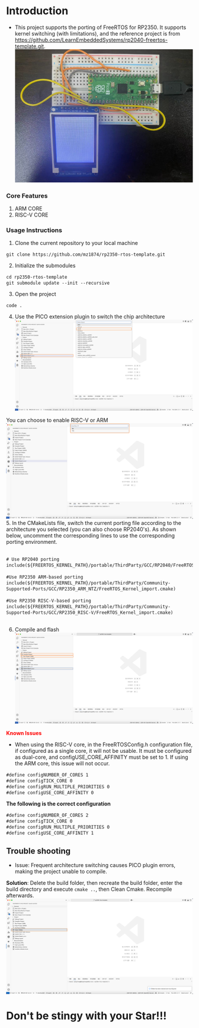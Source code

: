 # Introduction

* This project supports the porting of FreeRTOS for RP2350. It supports kernel switching (with limitations), and the reference project is from https://github.com/LearnEmbeddedSystems/rp2040-freertos-template.git.
![pico.jpg](assets/pico.jpg)
### Core Features
1. ARM CORE
2. RISC-V CORE

### Usage Instructions
1. Clone the current repository to your local machine
```
git clone https://github.com/mz1874/rp2350-rtos-template.git
```

2. Initialize the submodules
```
cd rp2350-rtos-template
git submodule update --init --recursive
```

3. Open the project
```
code .
```

4. Use the PICO extension plugin to switch the chip architecture
![switch_board.png](assets/switch_board.png)

You can choose to enable RISC-V or ARM
![switch_architecture.png](assets/switch_architecture.png)
5. In the CMakeLists file, switch the current porting file according to the architecture you selected (you can also choose RP2040's). As shown below, uncomment the corresponding lines to use the corresponding porting environment.
```

# Use RP2040 porting
include(${FREERTOS_KERNEL_PATH}/portable/ThirdParty/GCC/RP2040/FreeRTOS_Kernel_import.cmake)

#Use RP2350 ARM-based porting
include(${FREERTOS_KERNEL_PATH}/portable/ThirdParty/Community-Supported-Ports/GCC/RP2350_ARM_NTZ/FreeRTOS_Kernel_import.cmake)

#Use RP2350 RISC-V-based porting
include(${FREERTOS_KERNEL_PATH}/portable/ThirdParty/Community-Supported-Ports/GCC/RP2350_RISC-V/FreeRTOS_Kernel_import.cmake)


```
6. Compile and flash
![download.png](assets/download.png)


**<span style="color:red">Known Issues</span>**
- When using the RISC-V core, in the FreeRTOSConfig.h configuration file, if configured as a single core, it will not be usable. It must be configured as dual-core, and configUSE_CORE_AFFINITY must be set to 1. If using the ARM core, this issue will not occur.

```
#define configNUMBER_OF_CORES 1
#define configTICK_CORE 0
#define configRUN_MULTIPLE_PRIORITIES 0
#define configUSE_CORE_AFFINITY 0  
```

**The following is the correct configuration**
```
#define configNUMBER_OF_CORES 2
#define configTICK_CORE 0
#define configRUN_MULTIPLE_PRIORITIES 0
#define configUSE_CORE_AFFINITY 1 
```


## Trouble shooting 

- Issue: Frequent architecture switching causes PICO plugin errors, making the project unable to compile.

**Solution**: Delete the build folder, then recreate the build folder, enter the build directory and execute `cmake ..`, then Clean Cmake. Recompile afterwards.
![img.png](assets/img.png)

# Don't be stingy with your Star!!!
